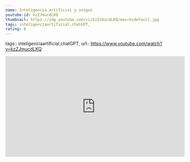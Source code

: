 ```yaml
---
name: Inteligencia artificial y sesgos
youtube-id: kzZJmucdLKQ
thumbnail: https://img.youtube.com/vi/kzZJmucdLKQ/maxresdefault.jpg
tags: inteligenciaartificial,chatGPT,
rating: 6
---
```

tags:: inteligenciaartificial,chatGPT,
url:: https://www.youtube.com/watch?v=kzZJmucdLKQ

<iframe width='560' height='315' src='https://www.youtube.com/embed/kzZJmucdLKQ' title='YouTube video player' frameborder='0' allow='accelerometer; autoplay; clipboard-write; encrypted-media; gyroscope; picture-in-picture; web-share' allowfullscreen></iframe>


